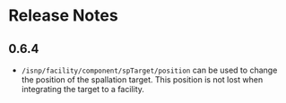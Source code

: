 # Release Notes

## 0.6.4

* `/isnp/facility/component/spTarget/position` can be used to change the position of the spallation target. This position is not lost when integrating the target to a facility.

